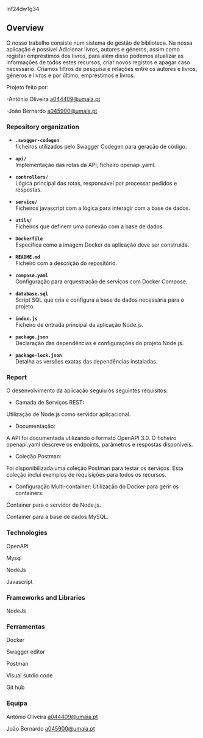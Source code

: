inf24dw1g34

## Overview
O nosso trabalho consiste num sistema de gestão de biblioteca. Na nossa aplicação é possível Adicionar livros, autores e géneros, assim como registar empréstimos dos livros, para além disso podemos atualizar as informações de todos estes recursos, criar novos registos e apagar caso necessário. Criamos filtros de pesquisa e relações entre os autores e livros, géneros e livros e por último, empréstimos e livros.

Projeto feito por:

-António Oliveira a044409@umaia.pt

-João Bernardo a045900@umaia.pt


### Repository organization
- **`.swagger-codegen`**  
  ficheiros utilizados pelo Swagger Codegen para geração de código.
 
- **`api/`**  
  Implementação das rotas da API, ficheiro openapi.yaml.
 
- **`controllers/`**  
  Lógica principal das rotas, responsável por processar pedidos e respostas.
 
- **`service/`**  
  Ficheiros javascript com a lógica para interagir com a base de dados.
 
- **`utils/`**  
  Ficheiros que definem uma conexão com a base de dados.
 
- **`Dockerfile`**  
  Especifica como a imagem Docker da aplicação deve ser construída.
 
- **`README.md`**  
  Ficheiro com a descrição do repositório.
 
- **`compose.yaml`**  
  Configuração para orquestração de serviços com Docker Compose.
 
- **`database.sql`**  
  Script SQL que cria e configura a base de dados necessária para o projeto.
 
- **`index.js`**  
  Ficheiro de entrada principal da aplicação Node.js.
 
- **`package.json`**  
  Declaração das dependências e configurações do projeto Node.js.
 
- **`package-lock.json`**  
  Detalha as versões exatas das dependências instaladas.

### Report

O desenvolvimento da aplicação seguiu os seguintes requisitos:

- Camada de Serviços REST:

Utilização de Node.js como servidor aplicacional.

- Documentação:

A API foi documentada utilizando o formato OpenAPI 3.0.
O ficheiro openapi.yaml descreve os endpoints, parâmetros e respostas disponíveis.

- Coleção Postman:

Foi disponibilizada uma coleção Postman para testar os serviços. Esta coleção inclui exemplos de requisições para todos os recursos.

- Configuração Multi-container:
Utilização do Docker para gerir os containers:

Container para o servidor de Node.js.

Container para a base de dados MySQL.

### Technologies

OpenAPI

Mysql

NodeJs

Javascript

### Frameworks and Libraries

NodeJs

### Ferramentas
Docker

Swagger editor

Postman

Visual sutdio code

Git hub

### Equipa

António Oliveira a044409@umaia.pt

João Bernardo a045900@umaia.pt



